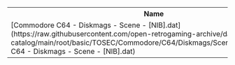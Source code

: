 <table>
<tr><th>Name</th><th>Size</th></tr>
<tr><td>[Commodore C64 - Diskmags - Scene - [NIB].dat](https://raw.githubusercontent.com/open-retrogaming-archive/dat-catalog/main/root/basic/TOSEC/Commodore/C64/Diskmags/Scene/[NIB]/Commodore C64 - Diskmags - Scene - [NIB].dat)</td><td>47434</td></tr>
</table>
